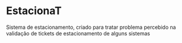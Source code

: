 # EstacionaT
Sistema de estacionamento, criado para tratar problema percebido na validação de tickets de estacionamento de alguns sistemas
